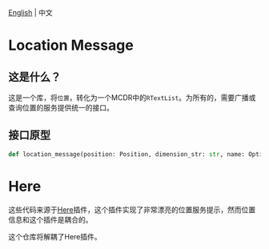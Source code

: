 [English](./README.md) | 中文

# Location Message

## 这是什么？

这是一个库，将`位置`，转化为一个MCDR中的`RTextList`。为所有的，需要广播或查询位置的服务提供统一的接口。

## 接口原型

```Python
def location_message(position: Position, dimension_str: str, name: Optional[str] = None, display_voxel: bool = True, display_xaero: bool = True, xaero_name: Optional[str] = None) -> RTextList
```

# Here

这些代码来源于[Here](https://github.com/TISUnion/Here)插件，这个插件实现了非常漂亮的位置服务提示，然而位置信息和这个插件是耦合的。

这个仓库将解耦了Here插件。